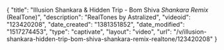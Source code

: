 {
    "title": "Illusion Shankara & Hidden Trip - Bom Shiva _Shankara Remix_ (RealTone)",
    "description": "RealTones by Astralized",
    "videoid": "123420208",
    "date_created": "1381351852",
    "date_modified": "1517274453",
    "type": "captivate",
    "layout": "video",
    "url": "\/v\/illusion-shankara-hidden-trip-bom-shiva-shankara-remix-realtone\/123420208"
}